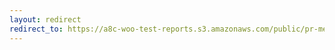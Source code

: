 ```yaml
---
layout: redirect
redirect_to: https://a8c-woo-test-reports.s3.amazonaws.com/public/pr-merge/38726/api/index.html
---
```

